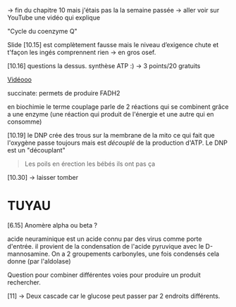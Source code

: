 -> fin du chapitre 10 mais j'étais pas la la semaine passée -> aller voir sur YouTube une vidéo qui explique

"Cycle du coenzyme Q"

Slide [10.15] est complètement fausse mais le niveau d’exigence chute et t'façon les ingés comprennent rien -> en gros osef. 

[10.16] questions la dessus. synthèse ATP :) -> 3 points/20 gratuits 

[Vidéooo](https://www.youtube.com/watch?v=_5clF5nICd8)

succinate: permets de produire FADH2

en biochimie le terme couplage parle de 2 réactions qui se combinent grâce a une enzyme (une réaction qui produit de l'énergie et une autre qui en consomme)

[10.19] le DNP crée des trous sur la membrane de la mito ce qui fait que l'oxygène passe toujours mais est *découplé* de la production d'ATP. Le DNP est un "découplant"

> Les poils en érection les bébés ils ont pas ça 

[10.30] -> laisser tomber

# TUYAU

[6.15]
Anomère alpha ou beta ?

acide neuraminique est un acide connu par des virus comme porte d'entrée. il provient de la condensation de l'acide pyruvique avec le D-mannosamine. On a 2 groupements carbonyles, une fois condensés cela donne (par l'aldolase) 


Question pour combiner différentes voies pour produire un produit rechercher.

[11] -> Deux cascade car le glucose peut passer par 2 endroits différents.

